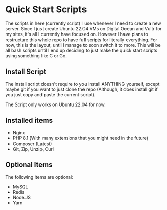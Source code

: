 # Quick Start Scripts

The scripts in here (currently script) I use whenever I need to create a new server. Since I just create Ubuntu 22.04 VMs on Digital Ocean and Vultr for my sites, it's all I currently have focused on. However I have plans to restructure this whole repo to have full scripts for literally everything. For now, this is the layout, until I manage to soon switch it to more. This will be all bash scripts until I end up deciding to just make the quick start scripts using something like C or Go.

## Install Script

The install script doesn't require to you install ANYTHING yourself, except maybe git if you want to just clone the repo (Although, it does install git if you just copy and paste the current script).

The Script only works on Ubuntu 22.04 for now.

## Installed items

- Nginx
- PHP 8.1 (With many extensions that you might need in the future)
- Composer (Latest)
- Git, Zip, Unzip, Curl

## Optional Items

The following items are optional:

- MySQL
- Redis
- Node.JS
- Yarn
